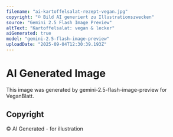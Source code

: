 ```yaml
---
filename: "ai-kartoffelsalat-rezept-vegan.jpg"
copyright: "© Bild AI generiert zu Illustrationszwecken"
source: "Gemini 2.5 Flash Image Preview"
altText: "Kartoffelsalat: vegan & lecker"
aiGenerated: true
model: "gemini-2.5-flash-image-preview"
uploadDate: "2025-09-04T12:30:39.193Z"
---
```


# AI Generated Image

This image was generated by gemini-2.5-flash-image-preview for VeganBlatt.

## Copyright
© AI Generated - for illustration
